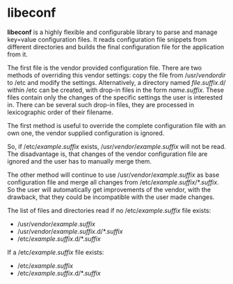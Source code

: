 # libeconf

**libeconf** is a highly flexible and configurable library to parse and
manage key=value configuration files.
It reads configuration file snippets from different directories and builds
the final configuration file for the application from it.

The first file is the vendor provided configuration file. There are
two methods of overriding this vendor settings: copy the file from
/usr/_vendordir_ to /etc and modify the settings. Alternatively, a
directory named _file_._suffix_.d/ within /etc can be created, with
drop-in files in the form _name_._suffix_. These files contain only the
changes of the specific settings the user is interested in. There can
be several such drop-in files, they are processed in lexicographic order
of their filename.


The first method is useful to override the complete configuration file with an
own one, the vendor supplied configuration is ignored.

So, if /etc/_example_._suffix_ exists, /usr/_vendor_/_example_._suffix_ will
not be read. The disadvantage is, that changes of the vendor configuration
file are ignored and the user has to manually merge them.

The other method will continue to use /usr/_vendor_/_example_._suffix_ as base
configuration file and merge all changes from
/etc/_example_._suffix_/*._suffix_. So the user will automatically get
improvements of the vendor, with the drawback, that they could be incompatible
with the user made changes.

The list of files and directories read if no /etc/_example_._suffix_ file
exists:

* /usr/_vendor_/_example_._suffix_
* /usr/_vendor_/_example_._suffix_.d/*._suffix_
* /etc/_example_._suffix_.d/*._suffix_

If a /etc/_example_._suffix_ file exists:
* /etc/_example_._suffix_
* /etc/_example_._suffix_.d/*._suffix_
